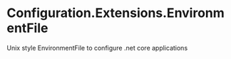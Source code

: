 # Configuration.Extensions.EnvironmentFile
Unix style EnvironmentFile to configure .net core applications
